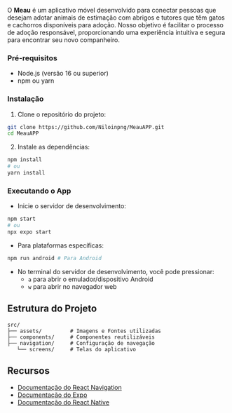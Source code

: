 O **Meau** é um aplicativo móvel desenvolvido para conectar pessoas que desejam adotar animais de estimação com abrigos e tutores que têm gatos e cachorros disponíveis para adoção. Nosso objetivo é facilitar o processo de adoção responsável, proporcionando uma experiência intuitiva e segura para encontrar seu novo companheiro.

### Pré-requisitos

- Node.js (versão 16 ou superior)
- npm ou yarn

### Instalação

1. Clone o repositório do projeto:

```sh
git clone https://github.com/Niloinpng/MeauAPP.git
cd MeauAPP
```

2. Instale as dependências:

```sh
npm install
# ou
yarn install
```

### Executando o App

- Inicie o servidor de desenvolvimento:

```sh
npm start
# ou
npx expo start
```

- Para plataformas específicas:

```sh
npm run android # Para Android
```

- No terminal do servidor de desenvolvimento, você pode pressionar:
  - `a` para abrir o emulador/dispositivo Android
  - `w` para abrir no navegador web


## Estrutura do Projeto

```
src/
├── assets/         # Imagens e Fontes utilizadas 
├── components/     # Componentes reutilizáveis
├── navigation/     # Configuração de navegação
   └── screens/     # Telas do aplicativo
```

## Recursos

- [Documentação do React Navigation](https://reactnavigation.org/)
- [Documentação do Expo](https://docs.expo.dev/)
- [Documentação do React Native](https://reactnative.dev/)
